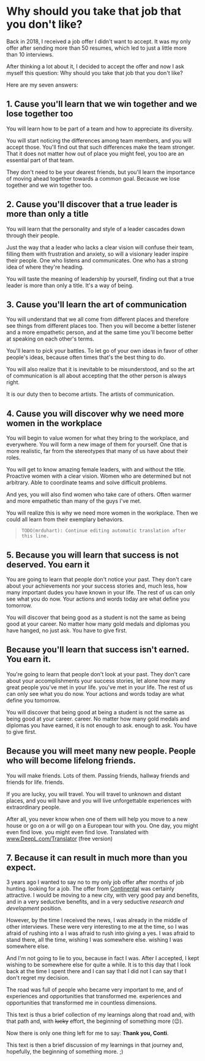 # Why should you take that job that you don't like?

<!-- Intro -->

Back in 2018, I received a job offer I didn't want to accept. It was my only
offer after sending more than 50 resumes, which led to just a little more than
10 interviews.

After thinking a lot about it, I decided to accept the offer and now I ask
myself this question: Why should you take that job that you don't like?

Here are my seven answers:

<!-- Team -->

## 1. Cause you'll learn that we win together and we lose together too

You will learn how to be part of a team and how to appreciate its diversity.

You will start noticing the differences among team members, and you will accept
those. You'll find out that such differences make the team stronger. That it
does not matter how out of place you might feel, you too are an essential part
of that team.

They don't need to be your dearest friends, but you'll learn the importance of
moving ahead together towards a common goal. Because we lose together and we win
together too.

<!-- Leadership -->

## 2. Cause you'll discover that a true leader is more than only a title

You will learn that the personality and style of a leader cascades down through
their people.

Just the way that a leader who lacks a clear vision will confuse their team,
filling them with frustration and anxiety, so will a visionary leader inspire
their people. One who listens and communicates. One who has a strong idea of
where they're heading.

You will taste the meaning of leadership by yourself, finding out that a true
leader is more than only a title. It's a way of being.

<!-- Patience and communication -->

## 3. Cause you'll learn the art of communication

You will understand that we all come from different places and therefore see
things from different places too. Then you will become a better listener and a
more empathetic person, and at the same time you'll become better at speaking on
each other's terms.

You'll learn to pick your battles. To let go of your own ideas in favor of other
people's ideas, because often times that's the best thing to do.

You will also realize that it is inevitable to be misunderstood, and so the art
of communication is all about accepting that the other person is always right.

It is our duty then to become artists. The artists of communication.

<!-- Women -->

## 4. Cause you will discover why we need more women in the workplace

You will begin to value women for what they bring to the workplace, and
everywhere. You will form a new image of them for yourself. One that is more
realistic, far from the stereotypes that many of us have about their roles.

You will get to know amazing female leaders, with and without the title.
Proactive women with a clear vision. Women who are determined but not arbitrary.
Able to coordinate teams and solve difficult problems.

And yes, you will also find women who take care of others. Often warmer and more
empathetic than many of the guys I've met.

You will realize this is why we need more women in the workplace. Then we could
all learn from their exemplary behaviors.

> `TODO(mrduhart): Continue editing automatic translation after this line.`

<!-- Give, don't ask -->

## 5. Because you will learn that success is not deserved. You earn it

You are going to learn that people don't notice your past. They don't care about
your achievements nor your success stories and, much less, how many important
dudes you have known in your life. The rest of us can only see what you do now.
Your actions and words today are what define you tomorrow.

You will discover that being good as a student is not the same as being good at
your career. No matter how many gold medals and diplomas you have hanged, no
just ask. You have to give first.

<!-- Give, don't ask -->

## Because you'll learn that success isn't earned. You earn it.

You're going to learn that people don't look at your past. They don't care about
your accomplishments your success stories, let alone how many great people
you've met in your life. you've met in your life. The rest of us can only see
what you do now. Your actions and words today are what define you tomorrow.

You will discover that being good at being a student is not the same as being
good at your career. career. No matter how many gold medals and diplomas you
have earned, it is not enough to ask. enough to ask. You have to give first.

<!-- Friends -->

## Because you will meet many new people. People who will become lifelong friends.

You will make friends. Lots of them. Passing friends, hallway friends and
friends for life. friends.

If you are lucky, you will travel. You will travel to unknown and distant
places, and you will have and you will live unforgettable experiences with
extraordinary people.

After all, you never know when one of them will help you move to a new house or
go on a or will go on a European tour with you. One day, you might even find
love. you might even find love. Translated with www.DeepL.com/Translator (free
version)

<!-- Finish -->

## 7. Because it can result in much more than you expect.

3 years ago I wanted to say no to my only job offer after months of job hunting.
looking for a job. The offer from
[Continental](https://www.continental-jobs.com/) was certainly attractive. I
would be moving to a new city, with very good pay and benefits, and in a very
seductive benefits, and in a very seductive _research and development_ position.

However, by the time I received the news, I was already in the middle of other
interviews. These were very interesting to me at the time, so I was afraid of
rushing into a I was afraid to rush into giving a yes. I was afraid to stand
there, all the time, wishing I was somewhere else. wishing I was somewhere else.

And I'm not going to lie to you, because in fact I was. After I accepted, I kept
wishing to be somewhere else for quite a while. It is to this day that I look
back at the time I spent there and I can say that I did not I can say that I
don't regret my decision.

The road was full of people who became very important to me, and of experiences
and opportunities that transformed me. experiences and opportunities that
transformed me in countless dimensions.

This text is thus a brief collection of my learnings along that road and, with
that path and, with ~~lucky~~ effort, the beginning of something more (😉).

Now there is only one thing left for me to say: **Thank you, Conti**.

<!-- ####################################################################### -->

This text is then a brief discussion of my learnings in that journey and,
hopefully, the beginning of something more. ;)
